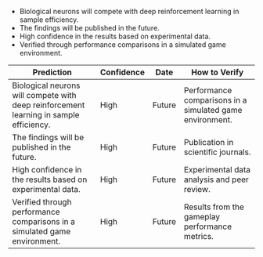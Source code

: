 - Biological neurons will compete with deep reinforcement learning in sample efficiency.
- The findings will be published in the future.
- High confidence in the results based on experimental data.
- Verified through performance comparisons in a simulated game environment.

| Prediction | Confidence | Date | How to Verify |
|------------|------------|------|---------------|
| Biological neurons will compete with deep reinforcement learning in sample efficiency. | High | Future | Performance comparisons in a simulated game environment. |
| The findings will be published in the future. | High | Future | Publication in scientific journals. |
| High confidence in the results based on experimental data. | High | Future | Experimental data analysis and peer review. |
| Verified through performance comparisons in a simulated game environment. | High | Future | Results from the gameplay performance metrics. |

